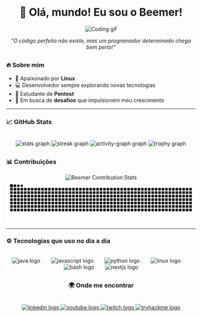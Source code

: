 <h1 align="center">🤙 Olá, mundo! Eu sou o Beemer!</h1>

<div align="center">
  <img width="380" src="https://media.giphy.com/media/muGYyrWwxOOMo/giphy.gif" alt="Coding gif">
</div>

<p align="center"><i>"O código perfeito não existe, mas um programador determinado chega bem perto!"</i></p>  
<h2></h2>

<h3>🔥 Sobre mim</h3>

<ul>
  <li>🐧 Apaixonado por <strong>Linux</strong></li>
  <li>💻 Desenvolvedor sempre explorando novas tecnologias</li>
  <li>🔐 Estudante de <strong>Pentest</strong></li>
  <li>🎯 Em busca de <strong>desafios</strong> que impulsionem meu crescimento</li>
</ul>

<hr/>

<h3>📈 GitHub Stats</h3>

<br clear="both">

<div align="center">
  <img src="https://github-readme-stats.vercel.app/api?username=beemercodes&hide_title=true&hide_rank=false&show_icons=true&include_all_commits=true&count_private=true&disable_animations=false&theme=tokyonight&locale=pt-br&hide_border=true&order=1" height="150" alt="stats graph"  />
  <img src="https://streak-stats.demolab.com?user=beemercodes&locale=pt-br&mode=weekly&theme=tokyonight&hide_border=true&border_radius=0&date_format=j%20M%5B%20Y%5D&order=3" height="150" alt="streak graph"  />
  <img src="https://github-readme-activity-graph.vercel.app/graph?username=beemercodes&radius=14&theme=tokyo-night&area=true&order=5&custom_title=Contribui%C3%A7%C3%B5es&hide_border=true&hide_title=true" height="300" alt="activity-graph graph"  />
  <img src="https://github-profile-trophy.vercel.app?username=beemercodes&theme=nord&column=3&row=1&margin-w=45&margin-h=0&no-bg=true&no-frame=true&order=4" height="150" alt="trophy graph"  />
</div>

<h2></h2>

<h3>📊 Contribuições</h3>

<div align="center">
  <img src="https://github-profile-summary-cards.vercel.app/api/cards/profile-details?username=BeemerCodes&theme=tokyonight" alt="Beemer Contribution Stats"/>
</div>

<div align="center">
  <img src="https://raw.githubusercontent.com/beemercodes/beemercodes/output/snake.svg" alt="Snake animation" />
</div>


<hr>

<h3>⚙️ Tecnologias que uso no dia a dia</h3>

<br clear="both">

<div align="center">
  <img src="https://cdn.jsdelivr.net/gh/devicons/devicon/icons/java/java-original.svg" height="40" alt="java logo"  />
  <img width="21" />
  <img src="https://cdn.jsdelivr.net/gh/devicons/devicon/icons/javascript/javascript-original.svg" height="40" alt="javascript logo"  />
  <img width="21" />
  <img src="https://cdn.jsdelivr.net/gh/devicons/devicon/icons/python/python-original.svg" height="40" alt="python logo"  />
  <img width="21" />
  <img src="https://cdn.jsdelivr.net/gh/devicons/devicon/icons/linux/linux-original.svg" height="40" alt="linux logo"  />
  <img width="21" />
  <img src="https://cdn.jsdelivr.net/gh/devicons/devicon/icons/bash/bash-original.svg" height="40" alt="bash logo"  />
  <img width="21" />
  <img src="https://cdn.jsdelivr.net/gh/devicons/devicon/icons/nextjs/nextjs-original.svg" height="40" alt="nextjs logo"  />
</div>
<h2></h2>

<h3 align="center">🌍 Onde me encontrar</h3>

<br clear="both">

<div align="center">
  <a href="https://www.linkedin.com/in/pedro-lima-dev/" target="_blank">
    <img src="https://img.shields.io/static/v1?message=LinkedIn&logo=linkedin&label=&color=0077B5&logoColor=white&labelColor=&style=for-the-badge" height="29" alt="linkedin logo"  />
  </a>
  <a href="https://www.youtube.com/@BeemerLives" target="_blank">
    <img src="https://img.shields.io/static/v1?message=Youtube&logo=youtube&label=&color=FF0000&logoColor=white&labelColor=&style=for-the-badge" height="29" alt="youtube logo"  />
  </a>
  <a href="https://www.twitch.tv/beemerlives" target="_blank">
    <img src="https://img.shields.io/static/v1?message=Twitch&logo=twitch&label=&color=9146FF&logoColor=white&labelColor=&style=for-the-badge" height="29" alt="twitch logo"  />
  </a>
  <a href="https://tryhackme.com/p/BeemerCodes" target="_blank">
    <img src="https://img.shields.io/static/v1?message=TryHackMe&logo=tryhackme&label=&color=88cc14&logoColor=white&labelColor=&style=for-the-badge" height="29" alt="tryhackme logo"  />
  </a>
</div>

